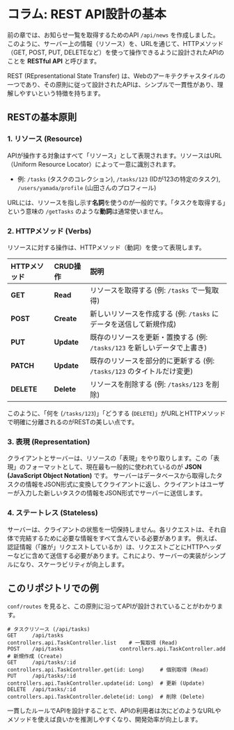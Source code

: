 # コラム: REST API設計の基本

前の章では、お知らせ一覧を取得するためのAPI `/api/news` を作成しました。
このように、サーバー上の情報（リソース）を、URLを通じて、HTTPメソッド（GET, POST, PUT, DELETEなど）を使って操作できるように設計されたAPIのことを **RESTful API** と呼びます。

REST (REpresentational State Transfer) は、Webのアーキテクチャスタイルの一つであり、その原則に従って設計されたAPIは、シンプルで一貫性があり、理解しやすいという特徴を持ちます。

## RESTの基本原則

### 1. リソース (Resource)
APIが操作する対象はすべて「リソース」として表現されます。リソースはURL（Uniform Resource Locator）によって一意に識別されます。
- 例: `/tasks` (タスクのコレクション), `/tasks/123` (IDが123の特定のタスク), `/users/yamada/profile` (山田さんのプロフィール)

URLには、リソースを指し示す**名詞**を使うのが一般的です。「タスクを取得する」という意味の `/getTasks` のような**動詞**は通常使いません。

### 2. HTTPメソッド (Verbs)
リソースに対する操作は、HTTPメソッド（動詞）を使って表現します。

| HTTPメソッド | CRUD操作 | 説明                                       |
| :----------- | :------- | :----------------------------------------- |
| **GET**      | **Read**   | リソースを取得する (例: `/tasks` で一覧取得) |
| **POST**     | **Create** | 新しいリソースを作成する (例: `/tasks` にデータを送信して新規作成) |
| **PUT**      | **Update** | 既存のリソースを更新・置換する (例: `/tasks/123` を新しいデータで上書き) |
| **PATCH**    | **Update** | 既存のリソースを部分的に更新する (例: `/tasks/123` のタイトルだけ変更) |
| **DELETE**   | **Delete** | リソースを削除する (例: `/tasks/123` を削除) |

このように、「何を (`/tasks/123`)」「どうする (`DELETE`)」がURLとHTTPメソッドで明確に分離されるのがRESTの美しい点です。

### 3. 表現 (Representation)
クライアントとサーバーは、リソースの「表現」をやり取りします。この「表現」のフォーマットとして、現在最も一般的に使われているのが **JSON (JavaScript Object Notation)** です。
サーバーはデータベースから取得したタスクの情報をJSON形式に変換してクライアントに返し、クライアントはユーザーが入力した新しいタスクの情報をJSON形式でサーバーに送信します。

### 4. ステートレス (Stateless)
サーバーは、クライアントの状態を一切保持しません。各リクエストは、それ自体で完結するために必要な情報をすべて含んでいる必要があります。
例えば、認証情報（「誰が」リクエストしているか）は、リクエストごとにHTTPヘッダーなどに含めて送信する必要があります。これにより、サーバーの実装がシンプルになり、スケーラビリティが向上します。

## このリポジトリでの例

`conf/routes` を見ると、この原則に沿ってAPIが設計されていることがわかります。

```
# タスクリソース (/api/tasks)
GET     /api/tasks                  controllers.api.TaskController.list    # 一覧取得 (Read)
POST    /api/tasks                  controllers.api.TaskController.add     # 新規作成 (Create)
GET     /api/tasks/:id              controllers.api.TaskController.get(id: Long)     # 個別取得 (Read)
PUT     /api/tasks/:id              controllers.api.TaskController.update(id: Long)  # 更新 (Update)
DELETE  /api/tasks/:id              controllers.api.TaskController.delete(id: Long)  # 削除 (Delete)
```

一貫したルールでAPIを設計することで、APIの利用者は次にどのようなURLやメソッドを使えば良いかを推測しやすくなり、開発効率が向上します。
